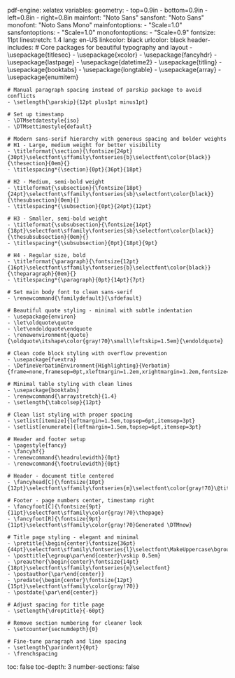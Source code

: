 pdf-engine: xelatex
variables:
  geometry:
    - top=0.9in
    - bottom=0.9in
    - left=0.8in
    - right=0.8in
  mainfont: "Noto Sans"
  sansfont: "Noto Sans"
  monofont: "Noto Sans Mono"
  mainfontoptions:
    - "Scale=1.0"
  sansfontoptions:
    - "Scale=1.0"
  monofontoptions:
    - "Scale=0.9"
  fontsize: 11pt
  linestretch: 1.4
  lang: en-US
  linkcolor: black
  urlcolor: black
  header-includes:
    # Core packages for beautiful typography and layout
    - \usepackage{titlesec}
    - \usepackage{xcolor}
    - \usepackage{fancyhdr}
    - \usepackage{lastpage}
    - \usepackage{datetime2}
    - \usepackage{titling}
    - \usepackage{booktabs}
    - \usepackage{longtable}
    - \usepackage{array}
    - \usepackage{enumitem}
    
    # Manual paragraph spacing instead of parskip package to avoid conflicts
    - \setlength{\parskip}{12pt plus1pt minus1pt}
    
    # Set up timestamp
    - \DTMsetdatestyle{iso}
    - \DTMsettimestyle{default}
    
    # Modern sans-serif hierarchy with generous spacing and bolder weights
    # H1 - Large, medium weight for better visibility
    - \titleformat{\section}{\fontsize{24pt}{30pt}\selectfont\sffamily\fontseries{b}\selectfont\color{black}}{\thesection}{0em}{}
    - \titlespacing*{\section}{0pt}{36pt}{18pt}
    
    # H2 - Medium, semi-bold weight
    - \titleformat{\subsection}{\fontsize{18pt}{24pt}\selectfont\sffamily\fontseries{sb}\selectfont\color{black}}{\thesubsection}{0em}{}
    - \titlespacing*{\subsection}{0pt}{24pt}{12pt}
    
    # H3 - Smaller, semi-bold weight
    - \titleformat{\subsubsection}{\fontsize{14pt}{18pt}\selectfont\sffamily\fontseries{sb}\selectfont\color{black}}{\thesubsubsection}{0em}{}
    - \titlespacing*{\subsubsection}{0pt}{18pt}{9pt}
    
    # H4 - Regular size, bold
    - \titleformat{\paragraph}{\fontsize{12pt}{16pt}\selectfont\sffamily\fontseries{b}\selectfont\color{black}}{\theparagraph}{0em}{}
    - \titlespacing*{\paragraph}{0pt}{14pt}{7pt}
    
    # Set main body font to clean sans-serif
    - \renewcommand{\familydefault}{\sfdefault}
    
    # Beautiful quote styling - minimal with subtle indentation
    - \usepackage{environ}
    - \let\oldquote\quote
    - \let\endoldquote\endquote
    - \renewenvironment{quote}{\oldquote\itshape\color{gray!70}\small\leftskip=1.5em}{\endoldquote}
    
    # Clean code block styling with overflow prevention
    - \usepackage{fvextra}
    - \DefineVerbatimEnvironment{Highlighting}{Verbatim}{frame=none,framesep=0pt,xleftmargin=1.2em,xrightmargin=1.2em,fontsize=\small,baselinestretch=1.2,breaklines=true,breakanywhere=true}
    
    # Minimal table styling with clean lines
    - \usepackage{booktabs}
    - \renewcommand{\arraystretch}{1.4}
    - \setlength{\tabcolsep}{12pt}
    
    # Clean list styling with proper spacing
    - \setlist[itemize]{leftmargin=1.5em,topsep=6pt,itemsep=3pt}
    - \setlist[enumerate]{leftmargin=1.5em,topsep=6pt,itemsep=3pt}
    
    # Header and footer setup
    - \pagestyle{fancy}
    - \fancyhf{}
    - \renewcommand{\headrulewidth}{0pt}
    - \renewcommand{\footrulewidth}{0pt}
    
    # Header - document title centered
    - \fancyhead[C]{\fontsize{10pt}{12pt}\selectfont\sffamily\fontseries{m}\selectfont\color{gray!70}\@title}
    
    # Footer - page numbers center, timestamp right
    - \fancyfoot[C]{\fontsize{9pt}{11pt}\selectfont\sffamily\color{gray!70}\thepage}
    - \fancyfoot[R]{\fontsize{9pt}{11pt}\selectfont\sffamily\color{gray!70}Generated \DTMnow}
    
    # Title page styling - elegant and minimal
    - \pretitle{\begin{center}\fontsize{36pt}{44pt}\selectfont\sffamily\fontseries{l}\selectfont\MakeUppercase\bgroup}
    - \posttitle{\egroup\par\end{center}\vskip 0.5em}
    - \preauthor{\begin{center}\fontsize{14pt}{18pt}\selectfont\sffamily\fontseries{m}\selectfont}
    - \postauthor{\par\end{center}}
    - \predate{\begin{center}\fontsize{12pt}{15pt}\selectfont\sffamily\color{gray!70}}
    - \postdate{\par\end{center}}
    
    # Adjust spacing for title page
    - \setlength{\droptitle}{-60pt}
    
    # Remove section numbering for cleaner look
    - \setcounter{secnumdepth}{0}
    
    # Fine-tune paragraph and line spacing
    - \setlength{\parindent}{0pt}
    - \frenchspacing

toc: false
toc-depth: 3
number-sections: false

